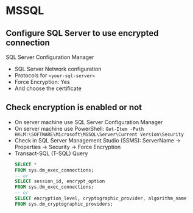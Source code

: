# MSSQL

## Configure SQL Server to use encrypted connection
SQL Server Configuration Manager
- SQL Server Network configuration
- Protocols for `<your-sql-server>`
- Force Encryption: Yes
- And choose the certificate

## Check encryption is enabled or not
- On server machine use SQL Server Configuration Manager
- On server machine use PowerShell:
  `Get-Item -Path HKLM:\SOFTWARE\Microsoft\MSSQL\Server\Current Version\Security`
- Check in SQL Server Management Studio (SSMS):
  ServerName -> Properties -> Security -> Force Encryption
- Transact-SQL (T-SQL) Query
  ```sql
  SELECT *
  FROM sys.dm_exec_connections;
  -- or
  SELECT session_id, encrypt_option
  FROM sys.dm_exec_connections;
  -- or
  SELECT encryption_level, cryptographic_provider, algorithm_name
  FROM sys.dm_cryptographic_providers;
  ```
